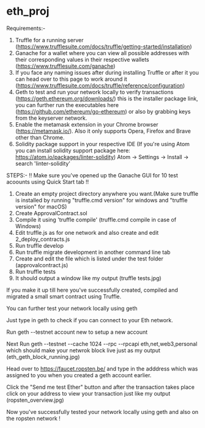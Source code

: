 # eth_proj
Requirements:-
1. Truffle for a running server (https://www.trufflesuite.com/docs/truffle/getting-started/installation)
2. Ganache for a wallet where you can view all possible addresses with their corresponding values in their respective wallets (https://www.trufflesuite.com/ganache) 
3. If you face any naming issues after during installing Truffle or after it you can head over to this page to work around it (https://www.trufflesuite.com/docs/truffle/reference/configuration)
4. Geth to test and run your network locally to verify transactions (https://geth.ethereum.org/downloads/) this is the installer package link, you can further run the executables here (https://github.com/ethereum/go-ethereum) or also by grabbing keys from the keyserver network.
5. Enable the metamask extension in your Chrome browser (https://metamask.io/). Also it only supports Opera, Firefox and Brave other than Chrome.
6. Solidity package support in your respective IDE (If you're using Atom you can install solidity support package here: https://atom.io/packages/linter-solidity) Atom -> Settings -> Install -> search 'linter-solidity'

STEPS:-
!! Make sure you've opened up the Ganache GUI for 10 test acoounts using Quick Start tab !!
1. Create an empty project directory anywhere you want.(Make sure truffle is installed by running "truffle.cmd version" for windows and "truffle version" for macOS)
2. Create ApprovalContract.sol 
3. Compile it using 'truffle compile' (truffle.cmd compile in case of Windows)
4. Edit truffle.js as for one network and also create and edit 2_deploy_contracts.js
5. Run truffle develop
6. Run truffle migrate development in another command line tab
7. Create and edit the file which is listed under the test folder (approvalcontract.js)
8. Run truffle tests
9. It should output a window like my output (truffle tests.jpg)

If you make it up till here you've successfully created, compiled and migrated a small smart contract using Truffle.

You can further test your network locally using geth

Just type in geth to check if you can connect to your Eth network.

Run geth --testnet account new to setup a new account

Next Run geth --testnet --cache 1024 --rpc --rpcapi eth,net,web3,personal which should make your netwrok block live just as my output (eth_geth_block_running.jpg)

Head over to https://faucet.ropsten.be/ and type in the adddress which was assigned to you when you created a geth account earlier.

Click the "Send me test Ether" button and after the transaction takes place click on your address to view your transaction just like my output (ropsten_overview.jpg)

Now you've successfully tested your network locally using geth and also on the ropsten network !
